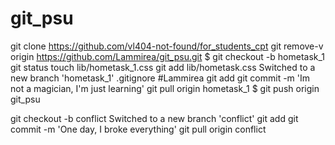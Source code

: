 # git_psu
git clone https://github.com/vl404-not-found/for_students_cpt
git remove-v
origin https://github.com/Lammirea/git_psu.git
$ git checkout -b hometask_1
git status
touch lib/hometask_1.css
git add lib/hometask.css
Switched to a new branch 'hometask_1'
.gitignore #Lammirea
git add <file2>
git commit -m 'Im not a magician, I'm just learning'
git pull origin hometask_1
$ git push origin git_psu

git checkout -b conflict 
Switched to a new branch 'conflict'
git add <file1>
git commit -m 'One day, I broke everything'
git pull origin conflict
